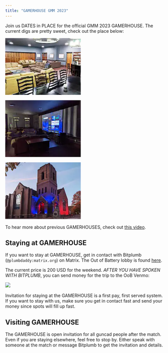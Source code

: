 ```yaml
---
title: "GAMERHOUSE GMM 2023"
---
```


Join us DATES in PLACE for the official GMM 2023 GAMERHOUSE. The current digs are pretty sweet, check out the place below:

![](/assets/pic2.webp)

![](/assets/pic3.webp)

![](/assets/pic1.webp)

To hear more about previous GAMERHOUSES, check out [this video](https://www.youtube.com/watch?v=V8j7p5bzxtY).

## Staying at GAMERHOUSE

If you want to stay at GAMERHOUSE, get in contact with Bitplumb (`@plumbdaddy:matrix.org`) on Matrix. The Out of Battery lobby is found [here](https://matrix.to/#/#oob-live-lobby:matrix.org).

The current price is 200 USD for the weekend. *AFTER YOU HAVE SPOKEN WITH BITPLUMB*, you can send money for the trip to the OoB Venmo:

![](oob-venmo.png)

Invitation for staying at the GAMERHOUSE is a first pay, first served system. If you want to stay with us, make sure you get in contact fast and send your money since spots will fill up fast.

## Visiting GAMERHOUSE

The GAMERHOUSE is open invitation for all guncad people after the match. Even if you are staying elsewhere, feel free to stop by. Either speak with someone at the match or message Bitplumb to get the invitation and details.
